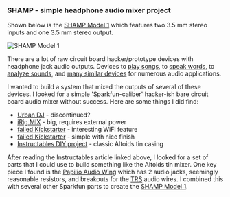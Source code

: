 ### SHAMP - simple headphone audio mixer project

Shown below is the [SHAMP Model 1](https://github.com/cjdaly/shamp/wiki/Model-1) which features two 3.5 mm stereo inputs and one 3.5 mm stereo output.

![SHAMP Model 1](https://github.com/cjdaly/shamp/wiki/images/shamp-finishing-2.JPG)

There are a lot of raw circuit board hacker/prototype devices with headphone jack audio outputs.
Devices to [play songs](https://www.sparkfun.com/products/11029),
to [speak words](https://www.sparkfun.com/products/11711),
to [analyze sounds](https://www.sparkfun.com/products/10306),
and [many similar devices](https://github.com/cjdaly/shamp/wiki/SimpleAudioParts) for numerous audio applications.

I wanted to build a system that mixed the outputs of several of these devices.
I looked for a simple 'Sparkfun-caliber' hacker-ish bare circuit board audio mixer without success.
Here are some things I did find:

* [Urban DJ](http://www.cratekings.com/urban-dj-portable-mixtape-cassette-mixer/) - discontinued?
* [iRig MIX](http://www.ikmultimedia.com/products/irigmix/) - big, requires external power
* [failed Kickstarter](https://www.kickstarter.com/projects/132274466/wi-fi-audio-mixer-control-with-smartphones-and-tab) - interesting WiFi feature
* [failed Kickstarter](https://www.kickstarter.com/projects/pepperdecks/pepperdecks-djoclate-ii-pocket-size-music-mixer-0) - simple with nice finish
* [Instructables DIY project](http://www.instructables.com/id/Altoids-Tin-18-Stereo-Mixer/?ALLSTEPS) - classic Altoids tin casing

After reading the Instructables article linked above,
I looked for a set of parts that I could use to build something like the Altoids tin mixer.
One key piece I found is the [Papilio Audio Wing](https://www.sparkfun.com/products/11568) which has 2 audio jacks,
seemingly reasonable resistors, and breakouts for the [TRS](http://en.wikipedia.org/wiki/Phone_connector_(audio)) audio wires.
I combined this with several other Sparkfun parts to create the [SHAMP Model 1](https://github.com/cjdaly/shamp/wiki/Model-1).
